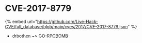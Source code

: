 # CVE-2017-8779
{% embed url="https://github.com/Live-Hack-CVE/full_database/blob/main/cves/2017/CVE-2017-8779.json" %}

* drbothen ~> [GO-RPCBOMB](https://www.alice-snow.ru/2017/database/cve-2017-8779/go-rpcbomb-drbothen)